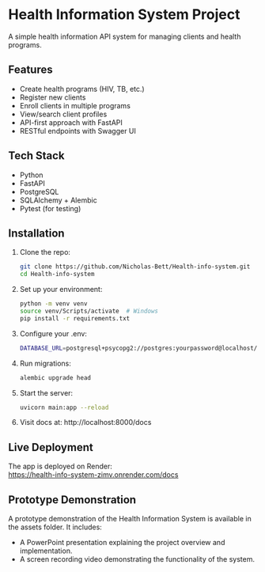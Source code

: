 # Health Information System Project

A simple health information API system for managing clients and health programs.

## Features
- Create health programs (HIV, TB, etc.)
- Register new clients
- Enroll clients in multiple programs
- View/search client profiles
- API-first approach with FastAPI
- RESTful endpoints with Swagger UI

## Tech Stack
- Python
- FastAPI
- PostgreSQL
- SQLAlchemy + Alembic
- Pytest (for testing)

## Installation

1. Clone the repo:
   ```bash
   git clone https://github.com/Nicholas-Bett/Health-info-system.git
   cd Health-info-system

2. Set up your environment:
    ```bash
    python -m venv venv
    source venv/Scripts/activate  # Windows
    pip install -r requirements.txt

3. Configure your .env:
    ```bash
    DATABASE_URL=postgresql+psycopg2://postgres:yourpassword@localhost/health_info_db

4. Run migrations:
    ```bash
    alembic upgrade head

5. Start the server:
    ```bash
    uvicorn main:app --reload

6. Visit docs at: http://localhost:8000/docs



## Live Deployment

The app is deployed on Render:  
https://health-info-system-zimv.onrender.com/docs

## Prototype Demonstration
A prototype demonstration of the Health Information System is available in the assets folder. It includes:
-  A PowerPoint presentation explaining the project overview and implementation.
- A screen recording video demonstrating the functionality of the system.

